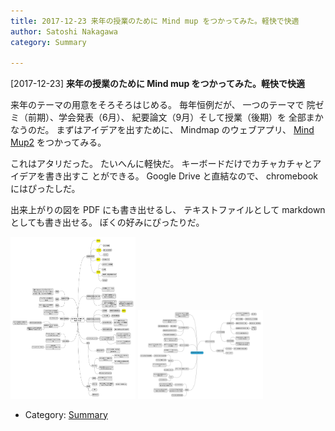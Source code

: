 ```yaml
---
title: 2017-12-23 来年の授業のために Mind mup をつかってみた。軽快で快適
author: Satoshi Nakagawa
category: Summary

---
```


[2017-12-23] **来年の授業のために Mind mup をつかってみた。軽快で快適** 

 来年のテーマの用意をそろそろはじめる。
毎年恒例だが、
一つのテーマで
院ゼミ（前期）、学会発表（6月）、
紀要論文（9月）そして授業（後期）を
全部まかなうのだ。
まずはアイデアを出すために、
Mindmap のウェブアプリ、
[Mind Mup2](http://www.mindmup.com)
をつかってみる。

 これはアタリだった。
たいへんに軽快だ。
キーボードだけでカチャカチャとアイデアを書き出すこ
とができる。
Google Drive と直結なので、
chromebook にはぴったしだ。

 出来上がりの図を PDF にも書き出せるし、
テキストファイルとして
markdown としても書き出せる。
ぼくの好みにぴったりだ。

<img src="/pict/2017-12-23-class.jpg" alt="授業用" width="200"/>
<img src="/pict/2017-12-23-magic.jpg" alt="呪術研究会用" width="200"/>

- Category: [Summary](https://merapano.github.io/categories.html#Summary)

